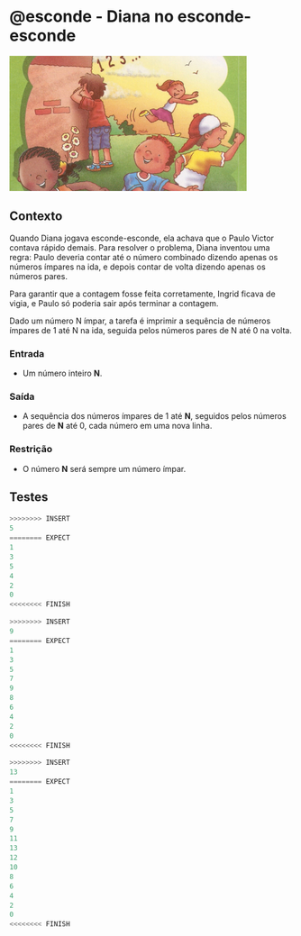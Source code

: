 # @esconde - Diana no esconde-esconde

![_](cover.jpg)

## Contexto

Quando Diana jogava esconde-esconde, ela achava que o Paulo Victor contava rápido demais. Para resolver o problema, Diana inventou uma regra: Paulo deveria contar até o número combinado dizendo apenas os números ímpares na ida, e depois contar de volta dizendo apenas os números pares.

Para garantir que a contagem fosse feita corretamente, Ingrid ficava de vigia, e Paulo só poderia sair após terminar a contagem.

Dado um número N ímpar, a tarefa é imprimir a sequência de números ímpares de 1 até N na ida, seguida pelos números pares de N até 0 na volta.

### Entrada

- Um número inteiro **N**.

### Saída

- A sequência dos números ímpares de 1 até **N**, seguidos pelos números pares de **N** até 0, cada número em uma nova linha.

### Restrição

- O número **N** será sempre um número ímpar.

## Testes

```py
>>>>>>>> INSERT
5
======== EXPECT
1
3
5
4
2
0
<<<<<<<< FINISH
```

```py
>>>>>>>> INSERT
9
======== EXPECT
1
3
5
7
9
8
6
4
2
0
<<<<<<<< FINISH
```

```py
>>>>>>>> INSERT
13
======== EXPECT
1
3
5
7
9
11
13
12
10
8
6
4
2
0
<<<<<<<< FINISH

```
